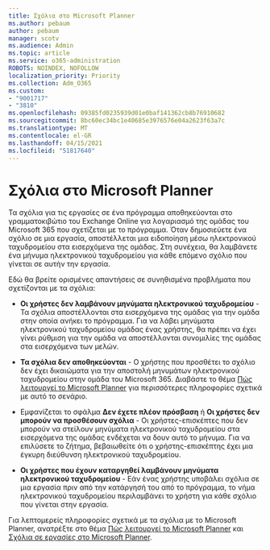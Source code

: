 ```yaml
---
title: Σχόλια στο Microsoft Planner
ms.author: pebaum
author: pebaum
manager: scotv
ms.audience: Admin
ms.topic: article
ms.service: o365-administration
ROBOTS: NOINDEX, NOFOLLOW
localization_priority: Priority
ms.collection: Adm_O365
ms.custom:
- "9001717"
- "3810"
ms.openlocfilehash: 09385fd0235939d01e0baf141362cb8b76910682
ms.sourcegitcommit: 8bc60ec34bc1e40685e3976576e04a2623f63a7c
ms.translationtype: MT
ms.contentlocale: el-GR
ms.lasthandoff: 04/15/2021
ms.locfileid: "51817640"
---
```

# <a name="comments-in-microsoft-planner"></a>Σχόλια στο Microsoft Planner

Τα σχόλια για τις εργασίες σε ένα πρόγραμμα αποθηκεύονται στο γραμματοκιβώτιο του Exchange Online για λογαριασμό της ομάδας του Microsoft 365 που σχετίζεται με το πρόγραμμα.  Όταν δημοσιεύετε ένα σχόλιο σε μια εργασία, αποστέλλεται μια ειδοποίηση μέσω ηλεκτρονικού ταχυδρομείου στα εισερχόμενα της ομάδας. Στη συνέχεια, θα λαμβάνετε ένα μήνυμα ηλεκτρονικού ταχυδρομείου για κάθε επόμενο σχόλιο που γίνεται σε αυτήν την εργασία.

Εδώ θα βρείτε ορισμένες απαντήσεις σε συνηθισμένα προβλήματα που σχετίζονται με τα σχόλια:

- **Οι χρήστες δεν λαμβάνουν μηνύματα ηλεκτρονικού ταχυδρομείου** - Τα σχόλια αποστέλλονται στα εισερχόμενα της ομάδας για την ομάδα στην οποία ανήκει το πρόγραμμα. Για να λάβει μηνύματα ηλεκτρονικού ταχυδρομείου ομάδας ένας χρήστης, θα πρέπει να έχει γίνει ρύθμιση για την ομάδα να αποστέλλονται συνομιλίες της ομάδας στα εισερχόμενα των μελών.

- **Τα σχόλια δεν αποθηκεύονται** - Ο χρήστης που προσθέτει το σχόλιο δεν έχει δικαιώματα για την αποστολή μηνυμάτων ηλεκτρονικού ταχυδρομείου στην ομάδα του Microsoft 365. Διαβάστε το θέμα [Πώς λειτουργεί το Microsoft Planner](https://techcommunity.microsoft.com/t5/planner-blog/how-microsoft-planner-works/ba-p/1214736) για περισσότερες πληροφορίες σχετικά με αυτό το σενάριο.

- Εμφανίζεται το σφάλμα **Δεν έχετε πλέον πρόσβαση** ή **Οι χρήστες δεν μπορούν να προσθέσουν σχόλια** - Οι χρήστες-επισκέπτες που δεν μπορούν να στείλουν μηνύματα ηλεκτρονικού ταχυδρομείου στα εισερχόμενα της ομάδας ενδέχεται να δουν αυτό το μήνυμα. Για να επιλύσετε το ζήτημα, βεβαιωθείτε ότι ο χρήστης-επισκέπτης έχει μια έγκυρη διεύθυνση ηλεκτρονικού ταχυδρομείου.

- **Οι χρήστες που έχουν καταργηθεί λαμβάνουν μηνύματα ηλεκτρονικού ταχυδρομείου** - Εάν ένας χρήστης υποβάλει σχόλια σε μια εργασία πριν από την κατάργησή του από το πρόγραμμα, το νήμα ηλεκτρονικού ταχυδρομείου περιλαμβάνει το χρήστη για κάθε σχόλιο που γίνεται στην εργασία.

Για λεπτομερείς πληροφορίες σχετικά με τα σχόλια με το Microsoft Planner, ανατρέξτε στο θέμα [Πώς λειτουργεί το Microsoft Planner](https://techcommunity.microsoft.com/t5/planner-blog/how-microsoft-planner-works/ba-p/1214736) και [Σχόλια σε εργασίες στο Microsoft Planner](https://support.microsoft.com/office/fd4aedde-7785-4cd0-96ee-122fbc9140e1).
